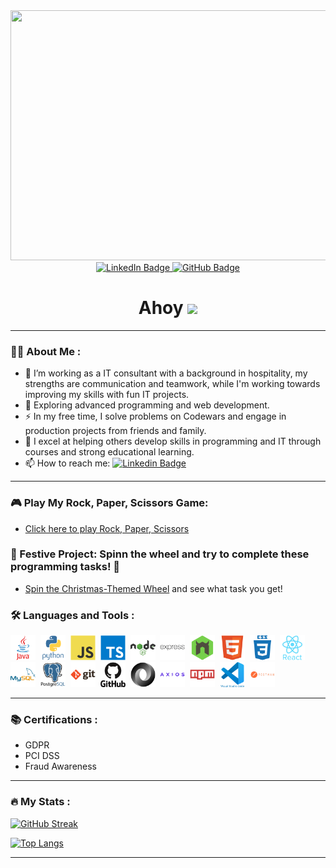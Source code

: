 

<div align="center">
  <img src="https://i.giphy.com/media/v1.Y2lkPTc5MGI3NjExcjM2aDd0bGdyaGRibWlkcnhyeHhndDBmYWx5emtiZmNhb2Jpb2ZrbCZlcD12MV9pbnRlcm5hbF9naWZfYnlfaWQmY3Q9Zw/SWoSkN6DxTszqIKEqv/giphy.gif" width="600" height="400"/>
</div>
<div id="badges" align="center">
  <a href="https://www.linkedin.com/feed/?trk=guest_homepage-basic_google-one-tap-submit">
    <img src="https://img.shields.io/badge/LinkedIn-blue?style=for-the-badge&logo=linkedin&logoColor=white" alt="LinkedIn Badge"/>
  </a>
  <a href="https://github.com/Maremoo2">
    <img src="https://img.shields.io/badge/GitHub-Maremoo2-black?style=for-the-badge&logo=github&logoColor=white" alt="GitHub Badge"/>
  </a>
</div>

</div>
<h1 align="center">
  Ahoy
  <img src="https://media.giphy.com/media/hvRJCLFzcasrR4ia7z/giphy.gif" width="30px"/>
</h1>

---

### :man_technologist: About Me :
- :telescope: I’m working as a IT consultant with a background in hospitality,  my strengths are communication and teamwork, while I'm working towards improving my skills with fun IT projects.
- :seedling: Exploring advanced programming and web development.
- :zap: In my free time, I solve problems on Codewars and engage in production projects from friends and family.
- :rocket: I excel at helping others develop skills in programming and IT through courses and strong educational learning.
- :mailbox: How to reach me: [![Linkedin Badge](https://img.shields.io/badge/-Marius-blue?style=flat&logo=Linkedin&logoColor=white)](https://www.linkedin.com/feed/?trk=guest_homepage-basic_google-one-tap-submit)

---
### :video_game: Play My Rock, Paper, Scissors Game:
- [Click here to play Rock, Paper, Scissors](https://maremoo2.github.io/rock-paper-scissors-game/)
### :christmas_tree: Festive Project: Spinn the wheel and try to complete these programming tasks! :christmas_tree:
- [Spin the Christmas-Themed Wheel](https://maremoo2.github.io/Spinning-Wheel/) and see what task you get!
### :hammer_and_wrench: Languages and Tools :
<div>
  <img src="https://github.com/devicons/devicon/blob/master/icons/java/java-original-wordmark.svg" title="Java" alt="Java" width="40" height="40"/>&nbsp;
  <img src="https://github.com/devicons/devicon/blob/master/icons/python/python-original-wordmark.svg" title="Python" alt="Python" width="40" height="40"/>&nbsp;
  <img src="https://github.com/devicons/devicon/blob/master/icons/javascript/javascript-original.svg" title="JavaScript" alt="JavaScript" width="40" height="40"/>&nbsp;
  <img src="https://github.com/devicons/devicon/blob/master/icons/typescript/typescript-original.svg" title="TypeScript" alt="TypeScript" width="40" height="40"/>&nbsp;
  <img src="https://github.com/devicons/devicon/blob/master/icons/nodejs/nodejs-original-wordmark.svg" title="NodeJS" alt="NodeJS" width="40" height="40"/>&nbsp;
  <img src="https://raw.githubusercontent.com/devicons/devicon/6910f0503efdd315c8f9b858234310c06e04d9c0/icons/express/express-original-wordmark.svg" title="Express" alt="Express" width="40" height="40"/>&nbsp;
  <img src="https://github.com/devicons/devicon/blob/master/icons/nodemon/nodemon-original.svg" title="Nodemon" alt="Nodemon" width="40" height="40"/>&nbsp;
  <img src="https://github.com/devicons/devicon/blob/master/icons/html5/html5-original.svg" title="HTML5" alt="HTML" width="40" height="40"/>&nbsp;
  <img src="https://github.com/devicons/devicon/blob/master/icons/css3/css3-plain-wordmark.svg" title="CSS3" alt="CSS" width="40" height="40"/>&nbsp;
  <img src="https://github.com/devicons/devicon/blob/master/icons/react/react-original-wordmark.svg" title="React" alt="React" width="40" height="40"/>&nbsp;
  <img src="https://github.com/devicons/devicon/blob/master/icons/mysql/mysql-original-wordmark.svg" title="MySQL" alt="MySQL" width="40" height="40"/>&nbsp;
  <img src="https://github.com/devicons/devicon/blob/master/icons/postgresql/postgresql-original-wordmark.svg" title="PostgreSQL" alt="PostgreSQL" width="40" height="40"/>&nbsp;
  <img src="https://github.com/devicons/devicon/blob/master/icons/git/git-original-wordmark.svg" title="Git" alt="Git" width="40" height="40"/>&nbsp;
  <img src="https://github.com/devicons/devicon/blob/master/icons/github/github-original-wordmark.svg" title="GitHub" alt="GitHub" width="40" height="40"/>&nbsp;  
  <img src="https://github.com/devicons/devicon/blob/master/icons/json/json-original.svg" title="JSON" alt="JSON" width="40" height="40"/>&nbsp;
  <img src="https://github.com/devicons/devicon/blob/master/icons/axios/axios-plain-wordmark.svg" title="Axios" alt="Axios" width="40" height="40"/>&nbsp; 
  <img src="https://github.com/devicons/devicon/blob/master/icons/npm/npm-original-wordmark.svg" title="NPM" alt="NPM" width="40" height="40"/>&nbsp;
  <img src="https://github.com/devicons/devicon/blob/master/icons/vscode/vscode-original-wordmark.svg" title="VSCode" alt="VSCode" width="40" height="40"/>&nbsp;
  <img src="https://github.com/devicons/devicon/blob/master/icons/postman/postman-original-wordmark.svg" title="Postman" alt="Postman" width="40" height="40"/>
</div>

---

### :books: Certifications :
- GDPR
- PCI DSS
- Fraud Awareness

---

### :fire: My Stats :
[![GitHub Streak](https://github-readme-streak-stats.herokuapp.com?user=maremoo2&theme=tokyonight-duo&date_format=j%20M%5B%20Y%5D&mode=weekly)](https://git.io/streak-stats)

[![Top Langs](https://github-readme-stats.vercel.app/api/top-langs/?username=maremoo2&layout=compact&theme=default)](https://github.com/anuraghazra/github-readme-stats)

---

<img src="https://komarev.com/ghpvc/?username=maremoo2&style=flat-square&color=blue" alt=""/>

